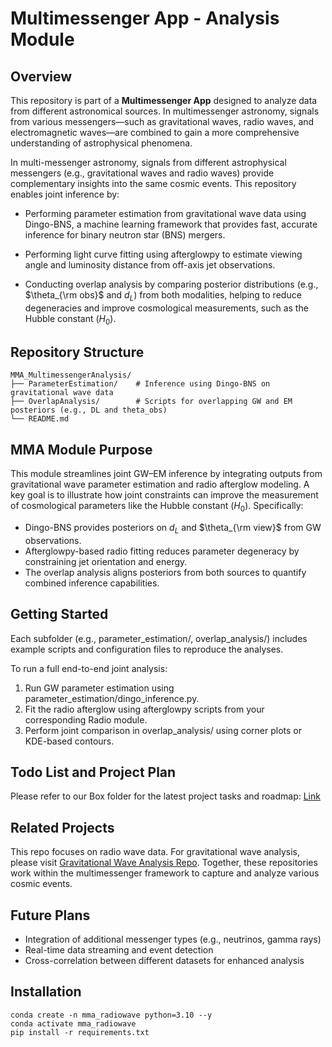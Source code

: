 # Multimessenger App - Analysis Module

## Overview
This repository is part of a **Multimessenger App** designed to analyze data from different astronomical sources. In multimessenger astronomy, signals from various messengers—such as gravitational waves, radio waves, and electromagnetic waves—are combined to gain a more comprehensive understanding of astrophysical phenomena.

In multi-messenger astronomy, signals from different astrophysical messengers (e.g., gravitational waves and radio waves) provide complementary insights into the same cosmic events. This repository enables joint inference by:

- Performing parameter estimation from gravitational wave data using Dingo-BNS, a machine learning framework that provides fast, accurate inference for binary neutron star (BNS) mergers.

- Performing light curve fitting using afterglowpy to estimate viewing angle and luminosity distance from off-axis jet observations.

- Conducting overlap analysis by comparing posterior distributions (e.g., $\theta_{\rm obs}$ and $d_L$) from both modalities, helping to reduce degeneracies and improve cosmological measurements, such as the Hubble constant ($H_0$).

## Repository Structure
```
MMA_MultimessengerAnalysis/
├── ParameterEstimation/    # Inference using Dingo-BNS on gravitational wave data
├── OverlapAnalysis/        # Scripts for overlapping GW and EM posteriors (e.g., DL and theta_obs)
└── README.md
```

## MMA Module Purpose
This module streamlines joint GW–EM inference by integrating outputs from gravitational wave parameter estimation and radio afterglow modeling. A key goal is to illustrate how joint constraints can improve the measurement of cosmological parameters like the Hubble constant ($H_0$). Specifically:

- Dingo-BNS provides posteriors on $d_L$ and $\theta_{\rm view}$ from GW observations.
- Afterglowpy-based radio fitting reduces parameter degeneracy by constraining jet orientation and energy.
- The overlap analysis aligns posteriors from both sources to quantify combined inference capabilities.

## Getting Started
Each subfolder (e.g., parameter_estimation/, overlap_analysis/) includes example scripts and configuration files to reproduce the analyses.

To run a full end-to-end joint analysis:

1. Run GW parameter estimation using parameter_estimation/dingo_inference.py.
2. Fit the radio afterglow using afterglowpy scripts from your corresponding Radio module.
3. Perform joint comparison in overlap_analysis/ using corner plots or KDE-based contours.

## Todo List and Project Plan
Please refer to our Box folder for the latest project tasks and roadmap: [Link](https://anl.app.box.com/s/q11vyc14fmjz3gfefyk4o7plsgsr4wnp)

## Related Projects
This repo focuses on radio wave data. For gravitational wave analysis, please visit [Gravitational Wave Analysis Repo](https://github.com/parth7stark/GW_VerticalFL/tree/main). Together, these repositories work within the multimessenger framework to capture and analyze various cosmic events.

## Future Plans
- Integration of additional messenger types (e.g., neutrinos, gamma rays)
- Real-time data streaming and event detection
- Cross-correlation between different datasets for enhanced analysis

## Installation

```
conda create -n mma_radiowave python=3.10 --y
conda activate mma_radiowave
pip install -r requirements.txt
```